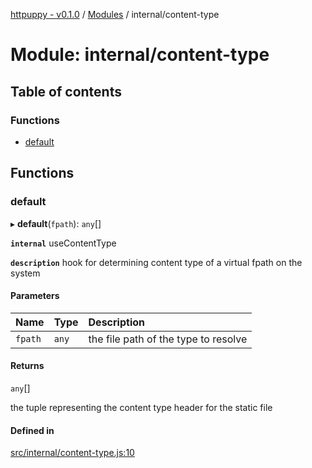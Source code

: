 [httpuppy - v0.1.0](../README.md) / [Modules](../modules.md) / internal/content-type

# Module: internal/content-type

## Table of contents

### Functions

- [default](internal_content_type.md#default)

## Functions

### default

▸ **default**(`fpath`): `any`[]

**`internal`** useContentType

**`description`** hook for determining content type of a virtual fpath on the system

#### Parameters

| Name | Type | Description |
| :------ | :------ | :------ |
| `fpath` | `any` | the file path of the type to resolve |

#### Returns

`any`[]

the tuple representing the content type header for the static file

#### Defined in

[src/internal/content-type.js:10](https://github.com/abschill/httpuppy/blob/a85d5bb/src/internal/content-type.js#L10)
